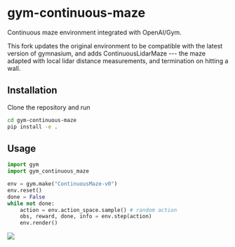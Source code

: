 # gym-continuous-maze

Continuous maze environment integrated with OpenAI/Gym.

This fork updates the original environment to be compatible with the latest version of gymnasium, and adds ContinuousLidarMaze --- the maze adapted with local lidar distance measurements, and termination on hitting a wall.

## Installation

Clone the repository and run

```bash
cd gym-continuous-maze
pip install -e .
```

## Usage

```python
import gym
import gym_continuous_maze

env = gym.make("ContinuousMaze-v0")
env.reset()
done = False
while not done:
    action = env.action_space.sample() # random action
    obs, reward, done, info = env.step(action)
    env.render()
```

![](https://raw.githubusercontent.com/qgallouedec/gym-continuous-maze/main/images/demo.png)